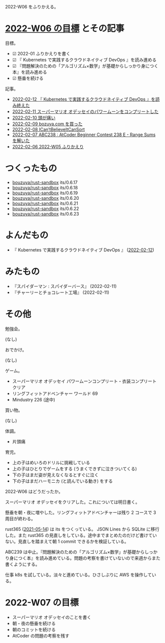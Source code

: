 2022-W06 をふりかえる。

# [2022-W06 の目標][2022-02-06] とその記事

目標。

- ☑ 2022-01 ふりかえりを書く
- ☑ 『 Kubernetes で実践するクラウドネイティブ DevOps 』を読み進める
- ☑ 『問題解決のための「アルゴリズム×数学」が基礎からしっかり身につく本』を読み進める
- ☑ 懸垂を続ける

記事。

- [2022-02-12 『 Kubernetes で実践するクラウドネイティブ DevOps 』を読み終えた][2022-02-12]
- [2022-02-11 スーパーマリオ オデッセイのパワームーンをコンプリートした][2022-02-11]
- [2022-02-10 頭が痛い][2022-02-10]
- [2022-02-09 bozuya.com を買った][2022-02-09]
- [2022-02-08 ICan’tBelieveItCanSort][2022-02-08]
- [2022-02-07 ABC238 : AtCoder Beginner Contest 238 E - Range Sums を解いた][2022-02-07]
- [2022-02-06 2022-W05 ふりかえり][2022-02-06]

# つくったもの

- [bouzuya/rust-sandbox] its/0.6.17
- [bouzuya/rust-sandbox] its/0.6.18
- [bouzuya/rust-sandbox] its/0.6.19
- [bouzuya/rust-sandbox] its/0.6.20
- [bouzuya/rust-sandbox] its/0.6.21
- [bouzuya/rust-sandbox] its/0.6.22
- [bouzuya/rust-sandbox] its/0.6.23

# よんだもの

- 『 Kubernetes で実践するクラウドネイティブ DevOps 』 ([2022-02-12])

# みたもの

- 『スパイダーマン : スパイダーバース』 (2022-02-11)
- 『チャーリーとチョコレート工場』 (2022-02-11)

# その他

勉強会。

(なし)

おでかけ。

(なし)

ゲーム。

- スーパーマリオ オデッセイ パワームーンコンプリート・衣装コンプリート クリア
- リングフィットアドベンチャー ワールド 69
- Mindustry 226 (途中)

買い物。

(なし)

体調。

- 片頭痛

育児。

- 上の子はめいろのドリルに挑戦している
- 上の子はひとりでゲームをする (うまくできずに泣きついてくる)
- 下の子はまだ姿が見えなくなるとすぐに泣く
- 下の子はまだハーモニカ (と読んでいる動き) をする

2022-W06 はどうだったか。

スーパーマリオ オデッセイをクリアした。これについては明日書く。

懸垂を朝・夜に増やした。リングフィットアドベンチャーは残り 2 コースで 3 周目が終わる。

rust365 ([2021-05-14]) は its をつくっている。 JSON Lines から SQLite に移行した。また rust365 の見直しをしている。途中までまとめたのだけど書けていない。見直しを踏まえて朝 1 commit できるかを検証している。

ABC239 は中止。『問題解決のための「アルゴリズム×数学」が基礎からしっかり身につく本』を読み進めている。問題の考察を書けていないので来週からまた書くようにする。

仕事 k8s を試している。淡々と進めている。ひさしぶりに AWS を操作している。

# 2022-W07 の目標

- スーパーマリオ オデッセイのことを書く
- 朝・夜の懸垂を続ける
- 朝のコミットを続ける
- AtCoder の問題の考察を残す

[2021-05-14]: https://blog.bouzuya.net/2021/05/14/
[2022-02-06]: https://blog.bouzuya.net/2022/02/06/
[2022-02-07]: https://blog.bouzuya.net/2022/02/07/
[2022-02-08]: https://blog.bouzuya.net/2022/02/08/
[2022-02-09]: https://blog.bouzuya.net/2022/02/09/
[2022-02-10]: https://blog.bouzuya.net/2022/02/10/
[2022-02-11]: https://blog.bouzuya.net/2022/02/11/
[2022-02-12]: https://blog.bouzuya.net/2022/02/12/
[bouzuya/rust-sandbox]: https://github.com/bouzuya/rust-sandbox
